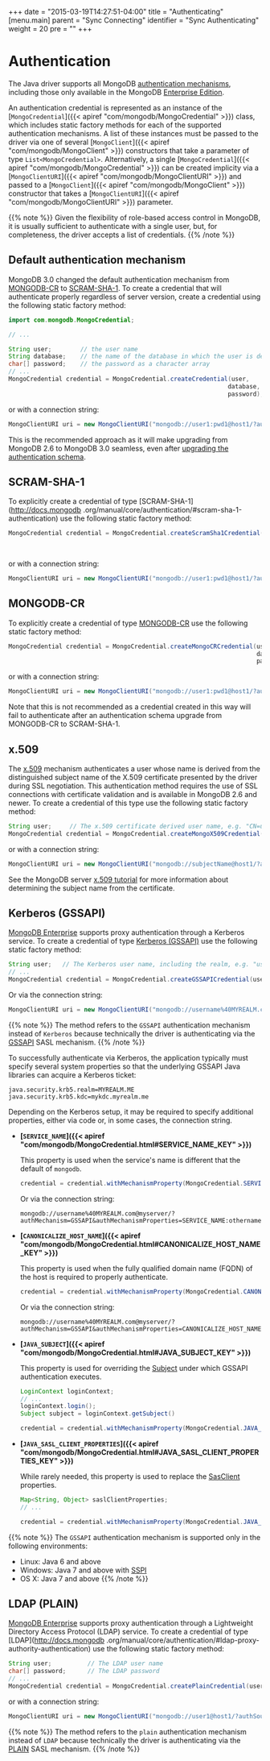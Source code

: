 +++
date = "2015-03-19T14:27:51-04:00"
title = "Authenticating"
[menu.main]
  parent = "Sync Connecting"
  identifier = "Sync Authenticating"
  weight = 20
  pre = "<i class='fa'></i>"
+++

# Authentication

The Java driver supports all MongoDB [authentication mechanisms](http://docs.mongodb.org/manual/core/authentication/), including those
only available in the MongoDB [Enterprise Edition](http://docs.mongodb.org/manual/administration/install-enterprise/).

An authentication credential is represented as an instance of the
[`MongoCredential`]({{< apiref "com/mongodb/MongoCredential" >}}) class, which includes static factory methods for
each of the supported authentication mechanisms.  A list of these instances must be passed to the driver via one of several
[`MongoClient`]({{< apiref "com/mongodb/MongoClient" >}}) constructors that take a 
parameter of type `List<MongoCredential>`.  Alternatively, a single [`MongoCredential`]({{< apiref "com/mongodb/MongoCredential" >}})
can be created implicity via a 
[`MongoClientURI`]({{< apiref "com/mongodb/MongoClientURI" >}}) and passed to a [`MongoClient`]({{< apiref "com/mongodb/MongoClient" >}})
constructor that takes a [`MongoClientURI`]({{< apiref "com/mongodb/MongoClientURI" >}}) parameter. 

{{% note %}}
Given the flexibility of role-based access control in MongoDB, it is usually sufficient to authenticate with a single user, but, for completeness, the driver accepts a list of credentials.
{{% /note %}}

## Default authentication mechanism

MongoDB 3.0 changed the default authentication mechanism from
[MONGODB-CR](http://docs.mongodb.org/manual/core/authentication/#mongodb-cr-authentication) to
[SCRAM-SHA-1](http://docs.mongodb.org/manual/core/authentication/#scram-sha-1-authentication).  To create a credential that will
authenticate properly regardless of server version, create a credential using the following static factory method:

 ```java
import com.mongodb.MongoCredential;

// ...

String user;        // the user name
String database;    // the name of the database in which the user is defined
char[] password;    // the password as a character array
// ...
MongoCredential credential = MongoCredential.createCredential(user,
                                                              database,
                                                              password);
```

or with a connection string:

```java
MongoClientURI uri = new MongoClientURI("mongodb://user1:pwd1@host1/?authSource=db1");
```

This is the recommended approach as it will make upgrading from MongoDB 2.6 to MongoDB 3.0 seamless, even after [upgrading the
authentication schema](http://docs.mongodb.org/manual/release-notes/3.0-scram/#upgrade-mongodb-cr-to-scram).


## SCRAM-SHA-1

To explicitly create a credential of type [SCRAM-SHA-1](http://docs.mongodb .org/manual/core/authentication/#scram-sha-1-authentication)
use the following static factory method:

```java
MongoCredential credential = MongoCredential.createScramSha1Credential(user,
                                                                       database,
                                                                       password);
```

or with a connection string:

```java
MongoClientURI uri = new MongoClientURI("mongodb://user1:pwd1@host1/?authSource=db1&authMechanism=SCRAM-SHA-1");
```

## MONGODB-CR

To explicitly create a credential of type [MONGODB-CR](http://docs.mongodb.org/manual/core/authentication/#mongodb-cr-authentication)
use the following static factory method:

```java
MongoCredential credential = MongoCredential.createMongoCRCredential(user,
                                                                     database,
                                                                     password);
```

or with a connection string:

```java
MongoClientURI uri = new MongoClientURI("mongodb://user1:pwd1@host1/?authSource=db1&authMechanism=MONGODB-CR");
```

Note that this is not recommended as a credential created in this way will fail to authenticate after an authentication schema upgrade
from MONGODB-CR to SCRAM-SHA-1.

## x.509

The [x.509](http://docs.mongodb.org/manual/core/authentication/#x-509-certificate-authentication) mechanism authenticates a user
whose name is derived from the distinguished subject name of the X.509 certificate presented by the driver during SSL negotiation. This
authentication method requires the use of SSL connections with certificate validation and is available in MongoDB 2.6 and newer. To
create a credential of this type use the following static factory method:

```java
String user;     // The x.509 certificate derived user name, e.g. "CN=user,OU=OrgUnit,O=myOrg,..."
MongoCredential credential = MongoCredential.createMongoX509Credential(user);
```

or with a connection string:

```java
MongoClientURI uri = new MongoClientURI("mongodb://subjectName@host1/?authMechanism=MONGODB-X509");
```

See the MongoDB server
[x.509 tutorial](http://docs.mongodb.org/manual/tutorial/configure-x509-client-authentication/#add-x-509-certificate-subject-as-a-user) for
more information about determining the subject name from the certificate.

## Kerberos (GSSAPI)

[MongoDB Enterprise](http://www.mongodb.com/products/mongodb-enterprise) supports proxy authentication through a Kerberos service.  To
create a credential of type [Kerberos (GSSAPI)](http://docs.mongodb.org/manual/core/authentication/#kerberos-authentication) use the
following static factory method:

```java
String user;   // The Kerberos user name, including the realm, e.g. "user1@MYREALM.ME"
// ...
MongoCredential credential = MongoCredential.createGSSAPICredential(user);
```

Or via the connection string:

```java
MongoClientURI uri = new MongoClientURI("mongodb://username%40MYREALM.com@host1/?authMechanism=GSSAPI");
```

{{% note %}}
The method refers to the `GSSAPI` authentication mechanism instead of `Kerberos` because technically the driver is authenticating via the
[GSSAPI](https://tools.ietf.org/html/rfc4752) SASL mechanism.
{{% /note %}}

To successfully authenticate via Kerberos, the application typically must specify several system properties so that the underlying GSSAPI
Java libraries can acquire a Kerberos ticket:

    java.security.krb5.realm=MYREALM.ME
    java.security.krb5.kdc=mykdc.myrealm.me

Depending on the Kerberos setup, it may be required to specify additional properties, either via code or, in some cases,
the connection string.

- **[`SERVICE_NAME`]({{< apiref "com/mongodb/MongoCredential.html#SERVICE_NAME_KEY" >}})**

	This property is used when the service's name is different that the default of `mongodb`.

	```java
	credential = credential.withMechanismProperty(MongoCredential.SERVICE_NAME_KEY, "othername");
	```

	Or via the connection string:

	```
	mongodb://username%40MYREALM.com@myserver/?authMechanism=GSSAPI&authMechanismProperties=SERVICE_NAME:othername
	```

- **[`CANONICALIZE_HOST_NAME`]({{< apiref "com/mongodb/MongoCredential.html#CANONICALIZE_HOST_NAME_KEY" >}})**

	This property is used when the fully qualified domain name (FQDN) of the host is required to properly authenticate.

	```java
	credential = credential.withMechanismProperty(MongoCredential.CANONICALIZE_HOST_NAME_KEY, true);
	```

	Or via the connection string:

	```
	mongodb://username%40MYREALM.com@myserver/?authMechanism=GSSAPI&authMechanismProperties=CANONICALIZE_HOST_NAME:true
	```

- **[`JAVA_SUBJECT`]({{< apiref "com/mongodb/MongoCredential.html#JAVA_SUBJECT_KEY" >}})**

    This property is used for overriding the [Subject](http://docs.oracle.com/javase/8/docs/api/javax/security/auth/Subject.html)
    under which GSSAPI authentication executes.

	```java
	LoginContext loginContext;
	// ...
    loginContext.login();
    Subject subject = loginContext.getSubject()

	credential = credential.withMechanismProperty(MongoCredential.JAVA_SUBJECT_KEY, subject);
	```

- **[`JAVA_SASL_CLIENT_PROPERTIES`]({{< apiref "com/mongodb/MongoCredential.html#JAVA_SASL_CLIENT_PROPERTIES_KEY" >}})**

    While rarely needed, this property is used to replace the
    [SasClient](http://docs.oracle.com/javase/8/docs/api/javax/security/sasl/SaslClient.html) properties.

    ```java
    Map<String, Object> saslClientProperties;
	// ...

	credential = credential.withMechanismProperty(MongoCredential.JAVA_SASL_CLIENT_PROPERTIES_KEY, saslClientProperties);
	```

{{% note %}}
The `GSSAPI` authentication mechanism is supported only in the following environments:

* Linux: Java 6 and above 
* Windows: Java 7 and above with [SSPI](https://msdn.microsoft.com/en-us/library/windows/desktop/aa380493)
* OS X: Java 7 and above
{{% /note %}}

## LDAP (PLAIN)

[MongoDB Enterprise](http://www.mongodb.com/products/mongodb-enterprise) supports proxy authentication through a Lightweight Directory
Access Protocol (LDAP) service.  To create a credential of type [LDAP](http://docs.mongodb
.org/manual/core/authentication/#ldap-proxy-authority-authentication) use the following static factory method:

```java
String user;          // The LDAP user name
char[] password;      // The LDAP password
// ...
MongoCredential credential = MongoCredential.createPlainCredential(user, "$external", password);
```

or with a connection string:

```java
MongoClientURI uri = new MongoClientURI("mongodb://user1@host1/?authSource=$external&authMechanism=PLAIN");
```

{{% note %}}
The method refers to the `plain` authentication mechanism instead of `LDAP` because technically the driver is authenticating via the [PLAIN](https://www.ietf.org/rfc/rfc4616.txt) SASL mechanism.
{{% /note %}}

